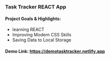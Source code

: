 ### Task Tracker REACT App

#### Project Goals & Highlights:

- learning REACT
- Improving Modern CSS Skills
- Saving Data to Local Storage

#### Demo Link: https://demotasktracker.netlify.app
